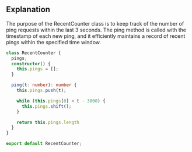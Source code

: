 ## Explanation

The purpose of the RecentCounter class is to keep track of the number of ping requests within the last 3 seconds. The ping method is called with the timestamp of each new ping, and it efficiently maintains a record of recent pings within the specified time window.

```typescript
class RecentCounter {
  pings;
  constructor() {
    this.pings = [];
  }

  ping(t: number): number {
    this.pings.push(t);

    while (this.pings[0] < t - 3000) {
      this.pings.shift();
    }

    return this.pings.length
  }
}

export default RecentCounter;
```
